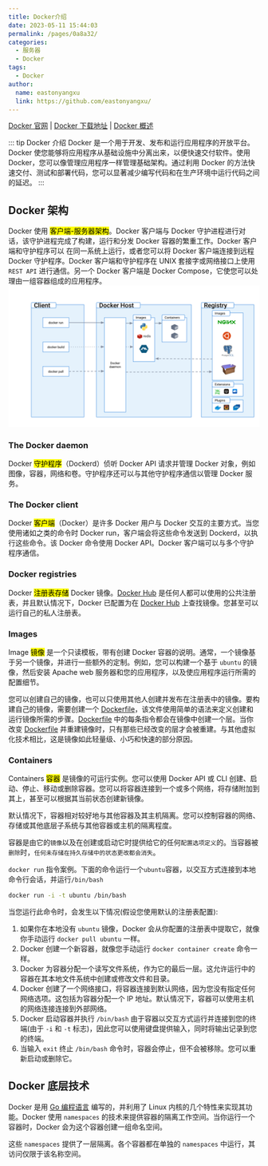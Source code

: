 ```yaml
---
title: Docker介绍
date: 2023-05-11 15:44:03
permalink: /pages/0a8a32/
categories:
  - 服务器
  - Docker
tags:
  - Docker
author:
  name: eastonyangxu
  link: https://github.com/eastonyangxu/
---
```


[Docker 官网](https://docs.docker.com/) |
[Docker 下载地址](https://docs.docker.com/get-docker/) |
[Docker 概述](https://docs.docker.com/get-started/overview/)

::: tip Docker 介绍
Docker 是一个用于开发、发布和运行应用程序的开放平台。Docker 使您能够将应用程序从基础设施中分离出来，以便快速交付软件。使用 Docker，您可以像管理应用程序一样管理基础架构。通过利用 Docker 的方法快速交付、测试和部署代码，您可以显著减少编写代码和在生产环境中运行代码之间的延迟。
:::

## Docker 架构

Docker 使用 <mark>客户端-服务器架构</mark>。Docker 客户端与 Docker 守护进程进行对话，该守护进程完成了构建，运行和分发 Docker 容器的繁重工作。Docker 客户端和守护程序可以 在同一系统上运行，或者您可以将 Docker 客户端连接到远程 Docker 守护程序。Docker 客户端和守护程序在 UNIX 套接字或网络接口上使用 `REST API` 进行通信。另一个 Docker 客户端是 Docker Compose，它使您可以处理由一组容器组成的应用程序。
![](/docker/architecture.svg)

### The Docker daemon

Docker <mark>守护程序</mark>（Dockerd）侦听 Docker API 请求并管理 Docker 对象，例如图像，容器，网络和卷。守护程序还可以与其他守护程序通信以管理 Docker 服务。

### The Docker client

Docker <mark>客户端</mark>（Docker）是许多 Docker 用户与 Docker 交互的主要方式。当您使用诸如之类的命令时 Docker run，客户端会将这些命令发送到 Dockerd，以执行这些命令。该 Docker 命令使用 Docker API。Docker 客户端可以与多个守护程序通信。

### Docker registries

Docker <mark>注册表存储</mark> Docker 镜像。[Docker Hub](https://hub.docker.com/) 是任何人都可以使用的公共注册表，并且默认情况下，Docker 已配置为在 [Docker Hub](https://hub.docker.com/) 上查找镜像。您甚至可以运行自己的私人注册表。

### Images

Image <mark>镜像</mark> 是一个只读模板，带有创建 Docker 容器的说明。通常，一个镜像基于另一个镜像，并进行一些额外的定制。例如，您可以构建一个基于 `ubuntu` 的镜像，然后安装 Apache web 服务器和您的应用程序，以及使应用程序运行所需的配置细节。

您可以创建自己的镜像，也可以只使用其他人创建并发布在注册表中的镜像。要构建自己的镜像，需要创建一个 [Dockerfile](/pages/9a3b98/#Dockerfile)，该文件使用简单的语法来定义创建和运行镜像所需的步骤。[Dockerfile](/pages/9a3b98/#Dockerfile) 中的每条指令都会在镜像中创建一个层。当你改变 [Dockerfile](/pages/9a3b98/#Dockerfile) 并重建镜像时，只有那些已经改变的层才会被重建。与其他虚拟化技术相比，这是镜像如此轻量级、小巧和快速的部分原因。

### Containers

Containers <mark>容器</mark> 是镜像的可运行实例。您可以使用 Docker API 或 CLI 创建、启动、停止、移动或删除容器。您可以将容器连接到一个或多个网络，将存储附加到其上，甚至可以根据其当前状态创建新镜像。

默认情况下，容器相对较好地与其他容器及其主机隔离。您可以控制容器的网络、存储或其他底层子系统与其他容器或主机的隔离程度。

容器是由它的`镜像`以及在创建或启动它时提供给它的任何`配置选项定义`的。当容器被`删除`时，`任何未存储在持久存储中的状态更改都会消失`。

`docker run` 指令案例。下面的命令运行一个`ubuntu`容器，以交互方式连接到本地命令行会话，并运行`/bin/bash`

```sh -N
docker run -i -t ubuntu /bin/bash
```

当您运行此命令时，会发生以下情况(假设您使用默认的注册表配置):

1. 如果你在本地没有 `ubuntu` 镜像，Docker 会从你配置的注册表中提取它，就像你手动运行 `docker pull ubuntu` 一样。
2. Docker 创建一个新容器，就像您手动运行 `docker container create` 命令一样。
3. Docker 为容器分配一个读写文件系统，作为它的最后一层。这允许运行中的容器在其本地文件系统中创建或修改文件和目录。
4. Docker 创建了一个网络接口，将容器连接到默认网络，因为您没有指定任何网络选项。这包括为容器分配一个 IP 地址。默认情况下，容器可以使用主机的网络连接连接到外部网络。
5. Docker 启动容器并执行 `/bin/bash` 由于容器以交互方式运行并连接到您的终端(由于 `-i` 和 `-t` 标志)，因此您可以使用键盘提供输入，同时将输出记录到您的终端。
6. 当输入 `exit` 终止 `/bin/bash` 命令时，容器会停止，但不会被移除。您可以重新启动或删除它。

## Docker 底层技术

Docker 是用 [Go 编程语言](https://go.dev/) 编写的，并利用了 Linux 内核的几个特性来实现其功能。Docker 使用 `namespaces` 的技术来提供容器的隔离工作空间。当你运行一个容器时，Docker 会为这个容器创建一组命名空间。

这些 `namespaces` 提供了一层隔离。各个容器都在单独的 `namespaces` 中运行，其访问仅限于该名称空间。
